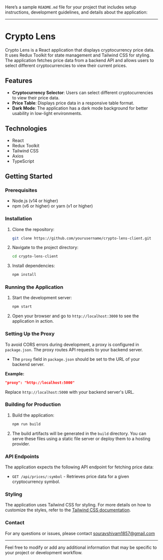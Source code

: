 Here’s a sample `README.md` file for your project that includes setup instructions, development guidelines, and details about the application:

---

# Crypto Lens

Crypto Lens is a React application that displays cryptocurrency price data. It uses Redux Toolkit for state management and Tailwind CSS for styling. The application fetches price data from a backend API and allows users to select different cryptocurrencies to view their current prices.

## Features

- **Cryptocurrency Selector**: Users can select different cryptocurrencies to view their price data.
- **Price Table**: Displays price data in a responsive table format.
- **Dark Mode**: The application has a dark mode background for better usability in low-light environments.

## Technologies

- React
- Redux Toolkit
- Tailwind CSS
- Axios
- TypeScript

## Getting Started

### Prerequisites

- Node.js (v14 or higher)
- npm (v6 or higher) or yarn (v1 or higher)

### Installation

1. Clone the repository:

   ```bash
   git clone https://github.com/yourusername/crypto-lens-client.git
   ```

2. Navigate to the project directory:

   ```bash
   cd crypto-lens-client
   ```

3. Install dependencies:

   ```bash
   npm install
   ```

### Running the Application

1. Start the development server:

   ```bash
   npm start
   ```

2. Open your browser and go to `http://localhost:3000` to see the application in action.

### Setting Up the Proxy

To avoid CORS errors during development, a proxy is configured in `package.json`. The proxy routes API requests to your backend server.

- The `proxy` field in `package.json` should be set to the URL of your backend server.

**Example:**

```json
"proxy": "http://localhost:5000"
```

Replace `http://localhost:5000` with your backend server's URL.

### Building for Production

1. Build the application:

   ```bash
   npm run build
   ```

2. The build artifacts will be generated in the `build` directory. You can serve these files using a static file server or deploy them to a hosting provider.

### API Endpoints

The application expects the following API endpoint for fetching price data:

- `GET /api/prices/:symbol` - Retrieves price data for a given cryptocurrency symbol.

### Styling

The application uses Tailwind CSS for styling. For more details on how to customize the styles, refer to the [Tailwind CSS documentation](https://tailwindcss.com/docs).

### Contact

For any questions or issues, please contact souravshivam1857@gmail.com

---

Feel free to modify or add any additional information that may be specific to your project or development workflow.
